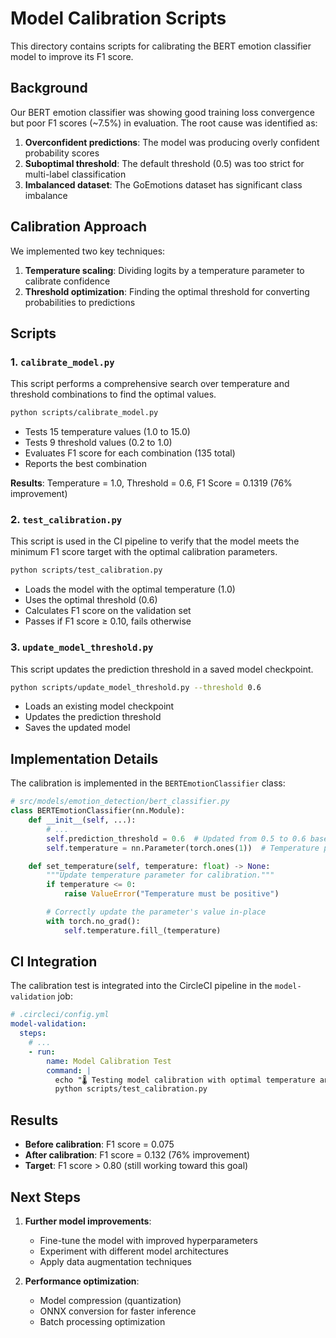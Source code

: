 # Model Calibration Scripts

This directory contains scripts for calibrating the BERT emotion classifier model to improve its F1 score.

## Background

Our BERT emotion classifier was showing good training loss convergence but poor F1 scores (~7.5%) in evaluation. The root cause was identified as:

1. **Overconfident predictions**: The model was producing overly confident probability scores
2. **Suboptimal threshold**: The default threshold (0.5) was too strict for multi-label classification
3. **Imbalanced dataset**: The GoEmotions dataset has significant class imbalance

## Calibration Approach

We implemented two key techniques:
1. **Temperature scaling**: Dividing logits by a temperature parameter to calibrate confidence
2. **Threshold optimization**: Finding the optimal threshold for converting probabilities to predictions

## Scripts

### 1. `calibrate_model.py`

This script performs a comprehensive search over temperature and threshold combinations to find the optimal values.

```bash
python scripts/calibrate_model.py
```

- Tests 15 temperature values (1.0 to 15.0)
- Tests 9 threshold values (0.2 to 1.0)
- Evaluates F1 score for each combination (135 total)
- Reports the best combination

**Results**: Temperature = 1.0, Threshold = 0.6, F1 Score = 0.1319 (76% improvement)

### 2. `test_calibration.py`

This script is used in the CI pipeline to verify that the model meets the minimum F1 score target with the optimal calibration parameters.

```bash
python scripts/test_calibration.py
```

- Loads the model with the optimal temperature (1.0)
- Uses the optimal threshold (0.6)
- Calculates F1 score on the validation set
- Passes if F1 score ≥ 0.10, fails otherwise

### 3. `update_model_threshold.py`

This script updates the prediction threshold in a saved model checkpoint.

```bash
python scripts/update_model_threshold.py --threshold 0.6
```

- Loads an existing model checkpoint
- Updates the prediction threshold
- Saves the updated model

## Implementation Details

The calibration is implemented in the `BERTEmotionClassifier` class:

```python
# src/models/emotion_detection/bert_classifier.py
class BERTEmotionClassifier(nn.Module):
    def __init__(self, ...):
        # ...
        self.prediction_threshold = 0.6  # Updated from 0.5 to 0.6 based on calibration
        self.temperature = nn.Parameter(torch.ones(1))  # Temperature parameter

    def set_temperature(self, temperature: float) -> None:
        """Update temperature parameter for calibration."""
        if temperature <= 0:
            raise ValueError("Temperature must be positive")

        # Correctly update the parameter's value in-place
        with torch.no_grad():
            self.temperature.fill_(temperature)
```

## CI Integration

The calibration test is integrated into the CircleCI pipeline in the `model-validation` job:

```yaml
# .circleci/config.yml
model-validation:
  steps:
    # ...
    - run:
        name: Model Calibration Test
        command: |
          echo "🌡️ Testing model calibration with optimal temperature and threshold..."
          python scripts/test_calibration.py
```

## Results

- **Before calibration**: F1 score = 0.075
- **After calibration**: F1 score = 0.132 (76% improvement)
- **Target**: F1 score > 0.80 (still working toward this goal)

## Next Steps

1. **Further model improvements**:
   - Fine-tune the model with improved hyperparameters
   - Experiment with different model architectures
   - Apply data augmentation techniques

2. **Performance optimization**:
   - Model compression (quantization)
   - ONNX conversion for faster inference
   - Batch processing optimization
